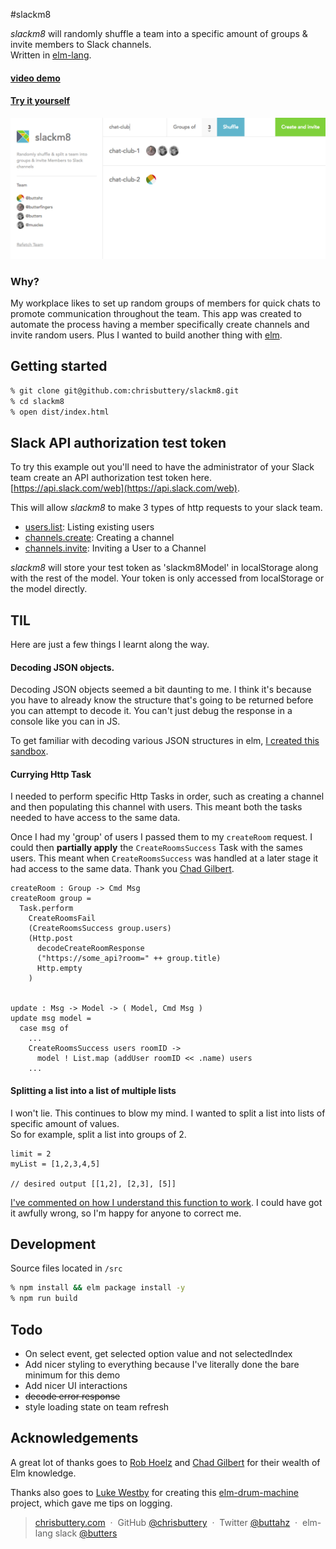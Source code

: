 #slackm8

_slackm8_ will randomly shuffle a team into a specific amount of groups & invite members to Slack channels.  
Written in [elm-lang](http://elm-lang.org/).

#### [video demo](https://cloudup.com/ceqHFQ7HUJN)

#### [Try it yourself](http://chrisbuttery.github.io/slackm8/dist/index.html)

![alt tag](https://github.com/chrisbuttery/slackm8/blob/master/slackm8.png)

### Why?

My workplace likes to set up random groups of members for quick chats to promote communication throughout the team. This app was created to automate the process having a member specifically create channels and invite random users. Plus I wanted to build another thing with [elm](http://elm-lang.org/).

## Getting started

```bash
% git clone git@github.com:chrisbuttery/slackm8.git
% cd slackm8
% open dist/index.html
```

## Slack API authorization test token

To try this example out you'll need to have the administrator of your Slack team create an API authorization test token here. [https://api.slack.com/web](https://api.slack.com/web).

This will allow _slackm8_ to make 3 types of http requests to your slack team.

* [users.list](https://api.slack.com/methods/users.list): Listing existing users
* [channels.create](https://api.slack.com/methods/channels.create): Creating a channel
* [channels.invite](https://api.slack.com/methods/channels.invite): Inviting a User to a Channel

_slackm8_ will store your test token as 'slackm8Model' in localStorage along with the rest of the model. Your token is only accessed from localStorage or the model directly.


## TIL

Here are just a few things I learnt along the way.

#### Decoding JSON objects.
Decoding JSON objects seemed a bit daunting to me. I think it's because you have to already know the structure that's going to be returned before you can attempt to decode it. You can't just debug the response in a console like you can in JS.

To get familiar with decoding various JSON structures in elm, [I created this sandbox](https://github.com/chrisbuttery/elm-simple-json-decoding).

#### Currying Http Task

I needed to perform specific Http Tasks in order, such as creating a channel and then populating this channel with users. This meant both the tasks needed to have access to the same data.

Once I had my 'group' of users I passed them to my `createRoom` request. I could then **partially apply** the `CreateRoomsSuccess` Task with the sames users. This meant when `CreateRoomsSuccess` was handled at a later stage it had access to the same data.
Thank you [Chad Gilbert](https://github.com/freakingawesome).

```
createRoom : Group -> Cmd Msg
createRoom group =
  Task.perform
    CreateRoomsFail
    (CreateRoomsSuccess group.users)
    (Http.post
      decodeCreateRoomResponse
      ("https://some_api?room=" ++ group.title)
      Http.empty
    )


update : Msg -> Model -> ( Model, Cmd Msg )
update msg model =
  case msg of
    ...
    CreateRoomsSuccess users roomID ->
      model ! List.map (addUser roomID << .name) users
    ...
```

#### Splitting a list into a list of multiple lists

I won't lie. This continues to blow my mind.
I wanted to split a list into lists of specific amount of values.  
So for example, split a list into groups of 2.  

```
limit = 2
myList = [1,2,3,4,5]

// desired output [[1,2], [2,3], [5]]
```

[I've commented on how I understand this function to work](https://github.com/chrisbuttery/slackm8/blob/master/src/Split.elm). I could have got it awfully wrong, so I'm happy for anyone to correct me.


## Development

Source files located in `/src`

```bash
% npm install && elm package install -y
% npm run build
```

## Todo

- On select event, get selected option value and not selectedIndex
- Add nicer styling to everything because I've literally done the bare minimum for this demo
- Add nicer UI interactions
- ~~decode error response~~
- style loading state on team refresh

## Acknowledgements

A great lot of thanks goes to [Rob Hoelz](https://github.com/hoelzro) and [Chad Gilbert](https://github.com/freakingawesome) for their wealth of Elm knowledge.

Thanks also goes to [Luke Westby](https://github.com/lukewestby) for creating this [elm-drum-machine](https://github.com/lukewestby/elm-drum-machine) project, which gave me tips on logging.

> [chrisbuttery.com](http://chrisbuttery.com) &nbsp;&middot;&nbsp;
> GitHub [@chrisbuttery](https://github.com/chrisbuttery) &nbsp;&middot;&nbsp;
> Twitter [@buttahz](https://twitter.com/buttahz) &nbsp;&middot;&nbsp;
> elm-lang slack [@butters](http://elmlang.herokuapp.com/)

